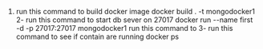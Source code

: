 1. run this command to build docker image   docker build . -t mongodocker1 
2- run this command to  start db sever on 27017 docker run --name first -d -p 27017:27017  mongodocker1  run this command to 
3- run this command to see if contain are running docker ps 
